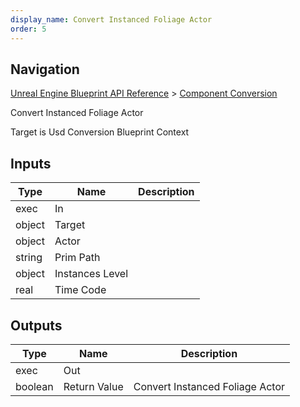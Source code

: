 ```yaml
---
display_name: Convert Instanced Foliage Actor
order: 5
---
```

## Navigation

[Unreal Engine Blueprint API Reference](https://dev.epicgames.com/documentation/en-us/unreal-engine/BlueprintAPI) > [Component Conversion](https://dev.epicgames.com/documentation/en-us/unreal-engine/BlueprintAPI/ComponentConversion)

Convert Instanced Foliage Actor

Target is Usd Conversion Blueprint Context

## Inputs

| Type | Name | Description |
| --- | --- | --- |
| exec | In |  |
| object | Target |  |
| object | Actor |  |
| string | Prim Path |  |
| object | Instances Level |  |
| real | Time Code |  |

## Outputs

| Type | Name | Description |
| --- | --- | --- |
| exec | Out |  |
| boolean | Return Value | Convert Instanced Foliage Actor |
